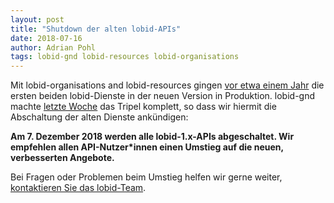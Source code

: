 ```yaml
---
layout: post
title: "Shutdown der alten lobid-APIs"
date: 2018-07-16
author: Adrian Pohl
tags: lobid-gnd lobid-resources lobid-organisations
---
```


Mit lobid-organisations and lobid-resources gingen [vor etwa einem Jahr](http://blog.lobid.org/2017/07/04/lobid-launch.html) die ersten beiden lobid-Dienste in der neuen Version in Produktion. lobid-gnd machte [letzte Woche](http://blog.lobid.org/2018/07/11/lobid-gnd-launch.html) das Tripel komplett, so dass wir hiermit die Abschaltung der alten Dienste ankündigen:

**Am 7. Dezember 2018 werden alle lobid-1.x-APIs abgeschaltet. Wir empfehlen allen API-Nutzer*innen einen Umstieg auf die neuen, verbesserten Angebote.**

Bei Fragen oder Problemen beim Umstieg helfen wir gerne weiter, [kontaktieren Sie das lobid-Team](https://lobid.org/team).